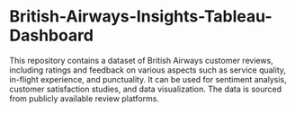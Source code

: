 # British-Airways-Insights-Tableau-Dashboard
This repository contains a dataset of British Airways customer reviews, including ratings and feedback on various aspects such as service quality, in-flight experience, and punctuality. It can be used for sentiment analysis, customer satisfaction studies, and data visualization. The data is sourced from publicly available review platforms.
